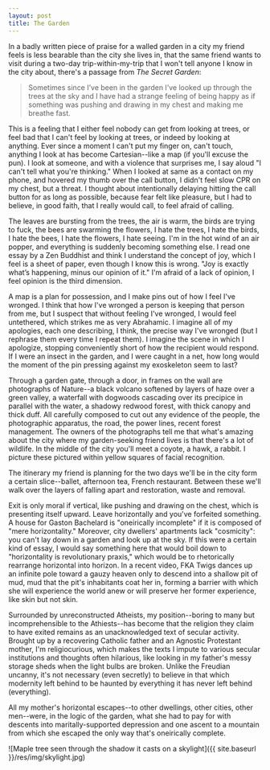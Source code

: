 ```yaml
---
layout: post
title: The Garden
---
```


In a badly written piece of praise for a walled garden in a city my friend feels is less bearable than the city she lives in, that the same friend wants to visit during a two-day trip-within-my-trip that I won't tell anyone I know in the city about, there's a passage from *The Secret Garden*:

> Sometimes since I’ve been in the garden I’ve looked up through the trees at the sky and I have had a strange feeling of being happy as if something was pushing and drawing in my chest and making me breathe fast.

This is a feeling that I either feel nobody can get from looking at trees, or feel bad that I can't feel by looking at trees, or indeed by looking at anything. Ever since a moment I can't put my finger on, can't touch, anything I look at has become Cartesian--like a map (if you'll excuse the pun). I look at someone, and with a violence that surprises me, I say aloud "I can't tell what you're thinking." When I looked at same as a contact on my phone, and hovered my thumb over the call button, I didn't feel slow CPR on my chest, but a threat. I thought about intentionally delaying hitting the call button for as long as possible, because fear felt like pleasure, but I had to believe, in good faith, that I really would call, to feel afraid of calling.

The leaves are bursting from the trees, the air is warm, the birds are trying to fuck, the bees are swarming the flowers, I hate the trees, I hate the birds, I hate the bees, I hate the flowers, I hate seeing. I'm in the hot wind of an air popper, and everything is suddenly becoming something else. I read one essay by a Zen Buddhist and think I understand the concept of joy, which I feel is a sheet of paper, even though I know this is wrong. "Joy is exactly what’s happening, minus our opinion of it." I'm afraid of a lack of opinion, I feel opinion is the third dimension.

A map is a plan for possession, and I make pins out of how I feel I've wronged. I think that how I've wronged a person is keeping that person from me, but I suspect that without feeling I've wronged, I would feel untethered, which strikes me as very Abrahamic. I imagine all of my apologies, each one describing, I think, the precise way I've wronged (but I rephrase them every time I repeat them). I imagine the scene in which I apologize, stopping conveniently short of how the recipient would respond. If I were an insect in the garden, and I were caught in a net, how long would the moment of the pin pressing against my exoskeleton seem to last?

Through a garden gate, through a door, in frames on the wall are photographs of Nature--a black volcano softened by layers of haze over a green valley, a waterfall with dogwoods cascading over its precipice in parallel with the water, a shadowy redwood forest, with thick canopy and thick duff. All carefully composed to cut out any evidence of the people, the photographic apparatus, the road, the power lines, recent forest management. The owners of the photographs tell me that what's amazing about the city where my garden-seeking friend lives is that there's a lot of wildlife. In the middle of the city you'll meet a coyote, a hawk, a rabbit. I picture these pictured within yellow squares of facial recognition.

The itinerary my friend is planning for the two days we'll be in the city form a certain slice--ballet, afternoon tea, French restaurant. Between these we'll walk over the layers of falling apart and restoration, waste and removal.

Exit is only moral if vertical, like pushing and drawing on the chest, which is presenting itself upward. Leave horizontally and you've forfeited something. A house for Gaston Bachelard is "oneirically incomplete" if it is composed of "mere horizontality." Moreover, city dwellers' apartments lack "cosmicity": you can't lay down in a garden and look up at the sky. If this were a certain kind of essay, I would say something here that would boil down to "horizontality is revolutionary praxis," which would be to rhetorically rearrange horizontal into horizon. In a recent video, FKA Twigs dances up an infinite pole toward a gauzy heaven only to descend into a shallow pit of mud, mud that the pit's inhabitants coat her in, forming a barrier with which she will experience the world anew or will preserve her former experience, like skin but not skin.

Surrounded by unreconstructed Atheists, my position--boring to many but incomprehensible to the Athiests--has become that the religion they claim to have exited remains as an unacknowledged text of secular activity. Brought up by a recovering Catholic father and an Agnostic Protestant mother, I'm religiocurious, which makes the texts I impute to various secular institutions and thoughts often hilarious, like looking in my father's messy storage sheds when the light bulbs are broken. Unlike the Freudian uncanny, it's not necessary (even secretly) to believe in that which modernity left behind to be haunted by everything it has never left behind (everything).

All my mother's horizontal escapes--to other dwellings, other cities, other men--were, in the logic of the garden, what she had to pay for with descents into maritally-supported depression and one ascent to a mountain from which she escaped the only way that's oneirically complete.

![Maple tree seen through the shadow it casts on a skylight]({{ site.baseurl }}/res/img/skylight.jpg)